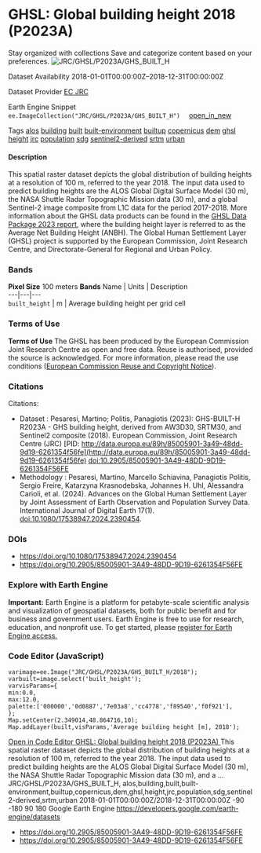  
#  GHSL: Global building height 2018 (P2023A) 
Stay organized with collections  Save and categorize content based on your preferences. 
![JRC/GHSL/P2023A/GHS_BUILT_H](https://developers.google.com/earth-engine/datasets/images/JRC/JRC_GHSL_P2023A_GHS_BUILT_H_sample.png) 

Dataset Availability
    2018-01-01T00:00:00Z–2018-12-31T00:00:00Z 

Dataset Provider
     [ EC JRC ](https://ghsl.jrc.ec.europa.eu/ghs_buH2023.php) 

Earth Engine Snippet
     `    ee.ImageCollection("JRC/GHSL/P2023A/GHS_BUILT_H")   ` [ open_in_new ](https://code.earthengine.google.com/?scriptPath=Examples:Datasets/JRC/JRC_GHSL_P2023A_GHS_BUILT_H) 

Tags
     [alos](https://developers.google.com/earth-engine/datasets/tags/alos) [building](https://developers.google.com/earth-engine/datasets/tags/building) [built](https://developers.google.com/earth-engine/datasets/tags/built) [built-environment](https://developers.google.com/earth-engine/datasets/tags/built-environment) [builtup](https://developers.google.com/earth-engine/datasets/tags/builtup) [copernicus](https://developers.google.com/earth-engine/datasets/tags/copernicus) [dem](https://developers.google.com/earth-engine/datasets/tags/dem) [ghsl](https://developers.google.com/earth-engine/datasets/tags/ghsl) [height](https://developers.google.com/earth-engine/datasets/tags/height) [jrc](https://developers.google.com/earth-engine/datasets/tags/jrc) [population](https://developers.google.com/earth-engine/datasets/tags/population) [sdg](https://developers.google.com/earth-engine/datasets/tags/sdg) [sentinel2-derived](https://developers.google.com/earth-engine/datasets/tags/sentinel2-derived) [srtm](https://developers.google.com/earth-engine/datasets/tags/srtm) [urban](https://developers.google.com/earth-engine/datasets/tags/urban)
#### Description
This spatial raster dataset depicts the global distribution of building heights at a resolution of 100 m, referred to the year 2018. The input data used to predict building heights are the ALOS Global Digital Surface Model (30 m), the NASA Shuttle Radar Topographic Mission data (30 m), and a global Sentinel-2 image composite from L1C data for the period 2017-2018.
More information about the GHSL data products can be found in the [GHSL Data Package 2023 report](https://ghsl.jrc.ec.europa.eu/documents/GHSL_Data_Package_2023.pdf?t=1683540422), where the building height layer is referred to as the Average Net Building Height (ANBH).
The Global Human Settlement Layer (GHSL) project is supported by the European Commission, Joint Research Centre, and Directorate-General for Regional and Urban Policy.
### Bands
**Pixel Size** 100 meters 
**Bands**
Name | Units | Description  
---|---|---  
`built_height` | m | Average building height per grid cell  
### Terms of Use
**Terms of Use**
The GHSL has been produced by the European Commission Joint Research Centre as open and free data. Reuse is authorised, provided the source is acknowledged. For more information, please read the use conditions ([European Commission Reuse and Copyright Notice](https://ec.europa.eu/info/legal-notice_en)).
### Citations
Citations:
  * Dataset : Pesaresi, Martino; Politis, Panagiotis (2023): GHS-BUILT-H R2023A - GHS building height, derived from AW3D30, SRTM30, and Sentinel2 composite (2018). European Commission, Joint Research Centre (JRC) [PID: http://data.europa.eu/89h/85005901-3a49-48dd-9d19-6261354f56fe](http://data.europa.eu/89h/85005901-3a49-48dd-9d19-6261354f56fe) [doi:10.2905/85005901-3A49-48DD-9D19-6261354F56FE](https://doi.org/10.2905/85005901-3A49-48DD-9D19-6261354F56FE)
  * Methodology : Pesaresi, Martino, Marcello Schiavina, Panagiotis Politis, Sergio Freire, Katarzyna Krasnodebska, Johannes H. Uhl, Alessandra Carioli, et al. (2024). Advances on the Global Human Settlement Layer by Joint Assessment of Earth Observation and Population Survey Data. International Journal of Digital Earth 17(1). [doi:10.1080/17538947.2024.2390454](https://doi.org/10.1080/17538947.2024.2390454).


### DOIs
  * [ https://doi.org/10.1080/17538947.2024.2390454 ](https://doi.org/10.1080/17538947.2024.2390454)
  * [ https://doi.org/10.2905/85005901-3A49-48DD-9D19-6261354F56FE ](https://doi.org/10.2905/85005901-3A49-48DD-9D19-6261354F56FE)


### Explore with Earth Engine
**Important:** Earth Engine is a platform for petabyte-scale scientific analysis and visualization of geospatial datasets, both for public benefit and for business and government users. Earth Engine is free to use for research, education, and nonprofit use. To get started, please [register for Earth Engine access.](https://console.cloud.google.com/earth-engine)
### Code Editor (JavaScript)
```
varimage=ee.Image("JRC/GHSL/P2023A/GHS_BUILT_H/2018");
varbuilt=image.select('built_height');
varvisParams={
min:0.0,
max:12.0,
palette:['000000','0d0887','7e03a8','cc4778','f89540','f0f921'],
};
Map.setCenter(2.349014,48.864716,10);
Map.addLayer(built,visParams,'Average building height [m], 2018');
```
[ Open in Code Editor ](https://code.earthengine.google.com/?scriptPath=Examples:Datasets/JRC/JRC_GHSL_P2023A_GHS_BUILT_H)
[ GHSL: Global building height 2018 (P2023A) ](https://developers.google.com/earth-engine/datasets/catalog/JRC_GHSL_P2023A_GHS_BUILT_H)
This spatial raster dataset depicts the global distribution of building heights at a resolution of 100 m, referred to the year 2018. The input data used to predict building heights are the ALOS Global Digital Surface Model (30 m), the NASA Shuttle Radar Topographic Mission data (30 m), and a …
JRC/GHSL/P2023A/GHS_BUILT_H, alos,building,built,built-environment,builtup,copernicus,dem,ghsl,height,jrc,population,sdg,sentinel2-derived,srtm,urban 
2018-01-01T00:00:00Z/2018-12-31T00:00:00Z
-90 -180 90 180 
Google Earth Engine
https://developers.google.com/earth-engine/datasets
  * [ https://doi.org/10.2905/85005901-3A49-48DD-9D19-6261354F56FE ](https://doi.org/https://ghsl.jrc.ec.europa.eu/ghs_buH2023.php)
  * [ https://doi.org/10.2905/85005901-3A49-48DD-9D19-6261354F56FE ](https://doi.org/https://developers.google.com/earth-engine/datasets/catalog/JRC_GHSL_P2023A_GHS_BUILT_H)


